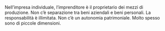 Nell’impresa individuale, l’imprenditore è il proprietario dei mezzi di produzione. 
Non c’è separazione tra beni aziendali e beni personali. 
La responsabilità è illimitata. 
Non c’è un autonomia patrimoniale. 
Molto spesso sono di piccole dimensioni.